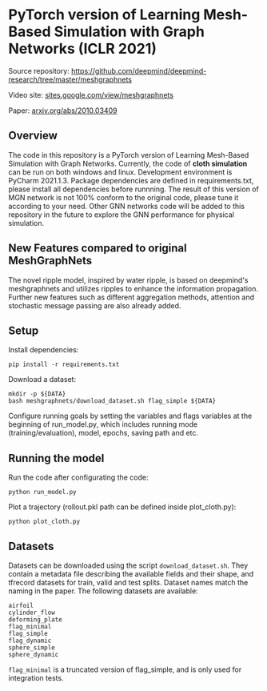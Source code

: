 # PyTorch version of Learning Mesh-Based Simulation with Graph Networks (ICLR 2021)

Source repository: https://github.com/deepmind/deepmind-research/tree/master/meshgraphnets

Video site: [sites.google.com/view/meshgraphnets](https://sites.google.com/view/meshgraphnets)

Paper: [arxiv.org/abs/2010.03409](https://arxiv.org/abs/2010.03409)

## Overview

The code in this repository is a PyTorch version of Learning Mesh-Based Simulation with Graph Networks. Currently, the code of **cloth simulation** can be
run on both windows and linux. Development environment is PyCharm 2021.1.3. Package dependencies are defined
in requirements.txt, please install all dependencies before runnning. The result of this version of MGN network is not 100% conform to the original code, please tune it according to your need. Other GNN networks code will be added to this repository in the future to explore the GNN performance for physical simulation.

## New Features compared to original MeshGraphNets

The novel ripple model, inspired by water ripple, is based on deepmind's meshgraphnets and utilizes ripples to enhance the information propagation. Further new features such as different aggregation methods, attention and stochastic message passing are also already added.

## Setup

Install dependencies:

    pip install -r requirements.txt

Download a dataset:

    mkdir -p ${DATA}
    bash meshgraphnets/download_dataset.sh flag_simple ${DATA}

Configure running goals by setting the variables and flags variables at the beginning of run_model.py, which includes
running mode (training/evaluation), model, epochs, saving path and etc.

## Running the model

Run the code after configurating the code:

    python run_model.py

Plot a trajectory (rollout.pkl path can be defined inside plot_cloth.py):

    python plot_cloth.py

## Datasets

Datasets can be downloaded using the script `download_dataset.sh`. They contain a metadata file describing the available
fields and their shape, and tfrecord datasets for train, valid and test splits. Dataset names match the naming in the
paper. The following datasets are available:

    airfoil
    cylinder_flow
    deforming_plate
    flag_minimal
    flag_simple
    flag_dynamic
    sphere_simple
    sphere_dynamic

`flag_minimal` is a truncated version of flag_simple, and is only used for integration tests.
